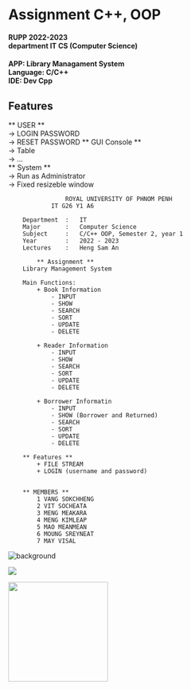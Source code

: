 # Assignment C++, OOP

#### RUPP 2022-2023 <br/> department IT CS (Computer Science)


#### APP: Library Managament System <br/>  Language: C/C++ <br/> IDE: Dev Cpp


## Features
 ** USER ** <br/>
    -> LOGIN PASSWORD <br/>
    -> RESET PASSWORD
 ** GUI Console ** <br/>
    -> Table <br/>
    -> ... <br/>
 ** System ** <br />
    -> Run as Administrator <br/>
    -> Fixed resizeble window 


            		ROYAL UNIVERSITY OF PHNOM PENH
				IT G26 Y1 A6

		Department	:	IT
		Major		:	Computer Science
		Subject		:	C/C++ OOP, Semester 2, year 1
		Year		:	2022 - 2023
		Lectures	:	Heng Sam An

			** Assignment **
		Library Management System

		Main Functions:
			+ Book Information
				- INPUT
				- SHOW
				- SEARCH
				- SORT
				- UPDATE
				- DELETE

			+ Reader Information
				- INPUT
				- SHOW
				- SEARCH
				- SORT
				- UPDATE
				- DELETE

			+ Borrower Informatin
				- INPUT
				- SHOW (Borrower and Returned)
				- SEARCH
				- SORT
				- UPDATE
				- DELETE

		** Features **
			+ FILE STREAM
			+ LOGIN (username and password)


		** MEMBERS **
			1 VANG SOKCHHENG
			2 VIT SOCHEATA
			3 MENG MEAKARA
			4 MENG KIMLEAP
			5 MAO MEANMEAN
			6 MOUNG SREYNEAT
			7 MAY VISAL

   
![background](https://th.bing.com/th/id/R.e426702edf874b181aced1e2fa5c6cde?rik=al4fgdsp5hCYeA&pid=ImgRaw&r=0)

![](https://th.bing.com/th/id/R.5c32fd59f59c761f549d6e693a47c609?rik=yI1%2b0lF747nnrw&riu=http%3a%2f%2f2.bp.blogspot.com%2f-z3HC6lmULWs%2fVY04-cq47kI%2fAAAAAAAAAwQ%2fWH7RVNF_ZcA%2fs1600%2ff0ff536eb8244be3a825803e6f04f499.gif&ehk=xt5pAZ6CzM5g9C7%2b8mCBytSRE5bkacE%2ffQHDdMRxF9E%3d&risl=&pid=ImgRaw&r=0)


<img width= "200px" height= "200px" src="https://cdn-icons-png.flaticon.com/512/6132/6132222.png">
